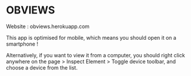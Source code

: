 # OBVIEWS

Website : obviews.herokuapp.com

This app is optimised for mobile, which means you should open it on a smartphone !

Alternatively, if you want to view it from a computer, you should right click anywhere on the page > Inspect Element > Toggle device toolbar, and choose a device from the list.
